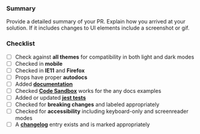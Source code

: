 ### Summary

Provide a detailed summary of your PR. Explain how you arrived at your solution. If it includes changes to UI elements include a screenshot or gif.

### Checklist

- [ ] Check against **all themes** for compatibility in both light and dark modes
- [ ] Checked in **mobile**
- [ ] Checked in **IE11** and **Firefox**
- [ ] Props have proper **autodocs**
- [ ] Added **[documentation](https://github.com/elastic/eui/blob/master/wiki/documentation-guidelines.md)**
- [ ] Checked **[Code Sandbox](https://codesandbox.io/)** works for the any docs examples
- [ ] Added or updated **[jest tests](https://github.com/elastic/eui/blob/master/wiki/testing.md)**
- [ ] Checked for **breaking changes** and labeled appropriately
- [ ] Checked for **accessibility** including keyboard-only and screenreader modes
- [ ] A **[changelog](https://github.com/elastic/eui/blob/master/wiki/documentation-guidelines.md#changelog)** entry exists and is marked appropriately

